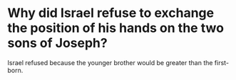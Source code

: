 # Why did Israel refuse to exchange the position of his hands on the two sons of Joseph?

Israel refused because the younger brother would be greater than the first-born.

